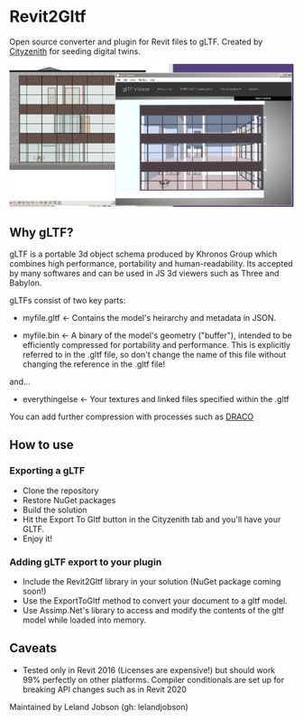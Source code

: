 # Revit2Gltf
Open source converter and plugin for Revit files to gLTF. Created by [Cityzenith](http://www.cityzenith.com) for seeding digital twins.

![Simple Export](Images/2.JPG)

## Why gLTF?
gLTF is a portable 3d object schema produced by Khronos Group which combines high performance, portability and human-readability.
Its accepted by many softwares and can be used in JS 3d viewers such as Three and Babylon.

gLTFs consist of two key parts:

- myfile.gltf    <- Contains the model's heirarchy and metadata in JSON.

- myfile.bin     <- A binary of the model's geometry ("buffer"), intended to be efficiently compressed for portability and performance. This is explicitly referred to in the .gltf file, so don't change the name of this file without changing the reference in the .gltf file!

and...

- everythingelse <- Your textures and linked files specified within the .gltf

You can add further compression with processes such as [DRACO](https://google.github.io/draco/)

## How to use

### Exporting a gLTF
- Clone the repository
- Restore NuGet packages
- Build the solution 
- Hit the Export To Gltf button in the Cityzenith tab and you'll have your GLTF.
- Enjoy it!

### Adding gLTF export to your plugin
- Include the Revit2Gltf library in your solution (NuGet package coming soon!)
- Use the ExportToGltf method to convert your document to a gltf model.
- Use Assimp.Net's library to access and modify the contents of the gltf model while loaded into memory.

## Caveats
- Tested only in Revit 2016 (Licenses are expensive!) but should work 99% perfectly on other platforms. Compiler conditionals are set up for breaking API changes such as in Revit 2020

Maintained by Leland Jobson (gh: lelandjobson)
